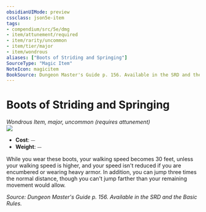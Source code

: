 ```yaml
---
obsidianUIMode: preview
cssclass: json5e-item
tags:
- compendium/src/5e/dmg
- item/attunement/required
- item/rarity/uncommon
- item/tier/major
- item/wondrous
aliases: ["Boots of Striding and Springing"]
SourceType: "Magic Item"
NoteIcon: magicitem
BookSource: Dungeon Master's Guide p. 156. Available in the SRD and the Basic Rules.
---
```

# Boots of Striding and Springing
*Wondrous Item, major, uncommon (requires attunement)*  
![](/2-Mechanics/CLI/items/img/boots-of-striding-and-springing.webp#right)  

- **Cost**: ⏤
- **Weight**: ⏤

While you wear these boots, your walking speed becomes 30 feet, unless your walking speed is higher, and your speed isn't reduced if you are encumbered or wearing heavy armor. In addition, you can jump three times the normal distance, though you can't jump farther than your remaining movement would allow.

*Source: Dungeon Master's Guide p. 156. Available in the SRD and the Basic Rules.*